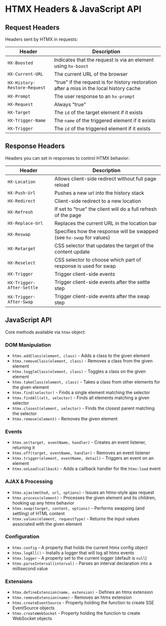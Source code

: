 # HTMX Headers & JavaScript API

## Request Headers

Headers sent by HTMX in requests:

| Header | Description |
|--------|-------------|
| `HX-Boosted` | Indicates that the request is via an element using `hx-boost` |
| `HX-Current-URL` | The current URL of the browser |
| `HX-History-Restore-Request` | "true" if the request is for history restoration after a miss in the local history cache |
| `HX-Prompt` | The user response to an `hx-prompt` |
| `HX-Request` | Always "true" |
| `HX-Target` | The `id` of the target element if it exists |
| `HX-Trigger-Name` | The `name` of the triggered element if it exists |
| `HX-Trigger` | The `id` of the triggered element if it exists |

## Response Headers

Headers you can set in responses to control HTMX behavior:

| Header | Description |
|--------|-------------|
| `HX-Location` | Allows client-side redirect without full page reload |
| `HX-Push-Url` | Pushes a new url into the history stack |
| `HX-Redirect` | Client-side redirect to a new location |
| `HX-Refresh` | If set to "true" the client will do a full refresh of the page |
| `HX-Replace-Url` | Replaces the current URL in the location bar |
| `HX-Reswap` | Specifies how the response will be swapped (see `hx-swap` for values) |
| `HX-Retarget` | CSS selector that updates the target of the content update |
| `HX-Reselect` | CSS selector to choose which part of response is used for swap |
| `HX-Trigger` | Trigger client-side events |
| `HX-Trigger-After-Settle` | Trigger client-side events after the settle step |
| `HX-Trigger-After-Swap` | Trigger client-side events after the swap step |

## JavaScript API

Core methods available via `htmx` object:

### DOM Manipulation
- `htmx.addClass(element, class)` - Adds a class to the given element
- `htmx.removeClass(element, class)` - Removes a class from the given element
- `htmx.toggleClass(element, class)` - Toggles a class on the given element
- `htmx.takeClass(element, class)` - Takes a class from other elements for the given element
- `htmx.find(selector)` - Finds a single element matching the selector
- `htmx.findAll(elt, selector)` - Finds all elements matching a given selector
- `htmx.closest(element, selector)` - Finds the closest parent matching the selector
- `htmx.remove(element)` - Removes the given element

### Events
- `htmx.on(target, eventName, handler)` - Creates an event listener, returning it
- `htmx.off(target, eventName, handler)` - Removes an event listener
- `htmx.trigger(element, eventName, detail)` - Triggers an event on an element
- `htmx.onLoad(callback)` - Adds a callback handler for the `htmx:load` event

### AJAX & Processing
- `htmx.ajax(method, url, options)` - Issues an htmx-style ajax request
- `htmx.process(element)` - Processes the given element and its children, hooking up any htmx behavior
- `htmx.swap(target, content, options)` - Performs swapping (and settling) of HTML content
- `htmx.values(element, requestType)` - Returns the input values associated with the given element

### Configuration
- `htmx.config` - A property that holds the current htmx config object
- `htmx.logAll()` - Installs a logger that will log all htmx events
- `htmx.logger` - A property set to the current logger (default is `null`)
- `htmx.parseInterval(interval)` - Parses an interval declaration into a millisecond value

### Extensions
- `htmx.defineExtension(name, extension)` - Defines an htmx extension
- `htmx.removeExtension(name)` - Removes an htmx extension
- `htmx.createEventSource` - Property holding the function to create SSE EventSource objects
- `htmx.createWebSocket` - Property holding the function to create WebSocket objects
